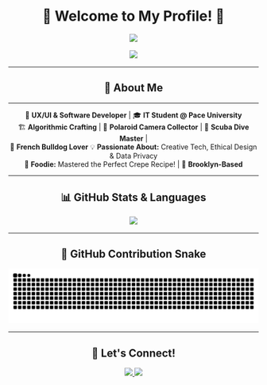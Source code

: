 <h1 align="center">🌟 Welcome to My Profile! 🌟</h1>
<p align="center">
  <img src="https://readme-typing-svg.herokuapp.com?font=Fira+Code&size=22&pause=1000&color=F7F7F7&center=true&vCenter=true&multiline=true&width=450&height=100&lines=Remi+Williams;UX%2FUI+%7C+Software+Developer" />
</p>

<p align="center">
  <img src="https://media0.giphy.com/media/v1.Y2lkPTc5MGI3NjExZnkwdmo3ZDFtbzU4ZWFzenVrNXp1ZGU4MG83YXJ3MHA2bGppbTMwcSZlcD12MV9pbnRlcm5hbF9naWZfYnlfaWQmY3Q9Zw/dV3GXudtLAbTi/giphy.gif" width="80%"/>
</p>

---

<h2 align="center">🎨 About Me</h2>

---

<p align="center">
🚀 <b>UX/UI & Software Developer</b> | 🎓 <b>IT Student @ Pace University</b>  <br>
🏗 <b>Algorithmic Crafting</b> | 📸 <b>Polaroid Camera Collector</b> | 🤿 <b>Scuba Dive Master</b> |
<br>🐶 <b>French Bulldog Lover</b> 💡 <b>Passionate About:</b> Creative Tech, Ethical Design & Data Privacy  <br>
🍓 <b>Foodie:</b> Mastered the Perfect Crepe Recipe! | 🗽 <b>Brooklyn-Based</b>  
</p>

---

<h2 align="center">📊 GitHub Stats & Languages</h2>

<p align="center">
  <img src="https://github-readme-stats.vercel.app/api/top-langs/?username=Rwilly1&layout=compact&theme=tokyonight&langs_count=6&card_width=500&count_private=true" />
</p>

---

<h2 align="center">🐍 GitHub Contribution Snake</h2>

<p align="center">
  <img src="https://raw.githubusercontent.com/Rwilly1/Rwilly1/main/dist/github-contribution-grid-snake.svg?v=1" />
</p>

---



<h2 align="center">🚀 Let's Connect!</h2>

<p align="center">
  <a href="https://www.linkedin.com/in/remington-williams/" target="_blank">
    <img src="https://img.shields.io/badge/-LinkedIn-blue?style=for-the-badge&logo=linkedin&logoColor=white&link=https://www.linkedin.com/in/remington-williams/"/>
  </a>
  <a href="mailto:rw53783n@pace.edu">
    <img src="https://img.shields.io/badge/-Email-D14836?style=for-the-badge&logo=gmail&logoColor=white"/>
  </a>
</p>
